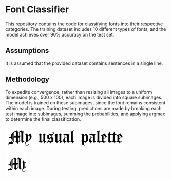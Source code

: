 # Font Classifier

This repository contains the code for classifying fonts into their respective categories. The training dataset includes 10 different types of fonts, and the model achieves over 90% accuracy on the test set.

## Assumptions

It is assumed that the provided dataset contains sentences in a single line.

## Methodology

To expedite convergence, rather than resizing all images to a uniform dimension (e.g., 500 x 100), each image is divided into square subimages. The model is trained on these subimages, since the font remains consistent within each image. During testing, predictions are made by breaking each test image into subimages, summing the probabilities, and applying argmax to determine the final classification.

![Full Image Canterbury](Sample_Images/Canterbury_Full.png)

![SubImages Canterbury](Sample_Images/Canterbury1.png)